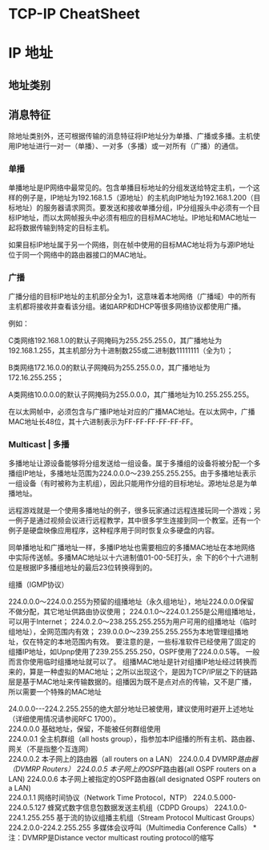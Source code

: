 # TCP-IP CheatSheet

# IP 地址

## 地址类别

## 消息特征

除地址类别外，还可根据传输的消息特征将IP地址分为单播、广播或多播。主机使用IP地址进行一对一（单播）、一对多（多播）或一对所有（广播）的通信。

### 单播

单播地址是IP网络中最常见的。包含单播目标地址的分组发送给特定主机，一个这样的例子是，IP地址为192.168.1.5（源地址）的主机向IP地址为192.168.1.200（目标地址）的服务器请求网页。要发送和接收单播分组，IP分组报头中必须有一个目标IP地址，而以太网帧报头中必须有相应的目标MAC地址。IP地址和MAC地址一起将数据传输到特定的目标主机。

如果目标IP地址属于另一个网络，则在帧中使用的目标MAC地址将为与源IP地址位于同一个网络中的路由器接口的MAC地址。

### 广播

广播分组的目标IP地址的主机部分全为1，这意味着本地网络（广播域）中的所有主机都将接收并查看该分组。诸如ARP和DHCP等很多网络协议都使用广播。

例如：

C类网络192.168.1.0的默认子网掩码为255.255.255.0，其广播地址为192.168.1.255，其主机部分为十进制数255或二进制数11111111（全为1）；

B类网络172.16.0.0的默认子网掩码为255.255.0.0，其广播地址为172.16.255.255；

A类网络10.0.0.0的默认子网掩码为255.0.0.0，其广播地址为10.255.255.255。

在以太网帧中，必须包含与广播IP地址对应的广播MAC地址。在以太网中，广播MAC地址长48位，其十六进制表示为FF-FF-FF-FF-FF-FF。

### Multicast | 多播

多播地址让源设备能够将分组发送给一组设备。属于多播组的设备将被分配一个多播组IP地址，多播地址范围为224.0.0.0～239.255.255.255。由于多播地址表示一组设备（有时被称为主机组），因此只能用作分组的目标地址。源地址总是为单播地址。

远程游戏就是一个使用多播地址的例子，很多玩家通过远程连接玩同一个游戏；另一例子是通过视频会议进行远程教学，其中很多学生连接到同一个教室。还有一个例子是硬盘映像应用程序，这种程序用于同时恢复众多硬盘的内容。

同单播地址和广播地址一样，多播IP地址也需要相应的多播MAC地址在本地网络中实际传送帧。多播MAC地址以十六进制值01-00-5E打头，余 下的6个十六进制位是根据IP多播组地址的最后23位转换得到的。

组播（IGMP协议）


224.0.0.0～224.0.0.255为预留的组播地址（永久组地址），地址224.0.0.0保留不做分配，其它地址供路由协议使用；
224.0.1.0～224.0.1.255是公用组播地址，可以用于Internet；
224.0.2.0～238.255.255.255为用户可用的组播地址（临时组地址），全网范围内有效；
239.0.0.0～239.255.255.255为本地管理组播地址，仅在特定的本地范围内有效。
要注意的是，一些标准软件已经使用了固定的组播IP地址，如Upnp使用了239.255.255.250，OSPF使用了224.0.0.5等。
一般而言你使用临时组播地址就可以了。
组播MAC地址是针对组播IP地址经过转换而来的，算是一种虚拟的MAC地址；之所以出现这个，是因为TCP/IP层之下的链路层是基于MAC地址来传输数据的。组播因为既不是点对点的传输，又不是广播，所以需要一个特殊的MAC地址


24.0.0.0---224.2.255.255的绝大部分地址已被使用，建议使用时避开上述地址（详细使用情况请参阅RFC 1700）。  
224.0.0.0 基础地址，保留，不能被任何群组使用  
224.0.0.1 全主机群组（all hosts group），指参加本IP组播的所有主机、路由器、网关（不是指整个互连网）  
224.0.0.2 本子网上的路由器（all routers on a LAN）  224.0.0.4 DVMRP*路由器（DVMRP Routers） 
224.0.0.5 本子网上的OSPF*路由器(all OSPF routers on a LAN)  224.0.0.6 本子网上被指定的OSPF路由器(all designated OSPF routers on a LAN)  
224.0.1.1 网络时间协议（Network Time Protocol，NTP）  224.0.5.000-224.0.5.127 蜂窝式数字信息包数据发送主机组（CDPD Groups） 
224.1.0.0-224.1.255.255 基于流的协议组播主机组（Stream Protocol Multicast Groups）  
224.2.0.0-224.2.255.255 多媒体会议呼叫（Multimedia Conference Calls）  *注：DVMRP是Distance vector multicast routing protocol的缩写

